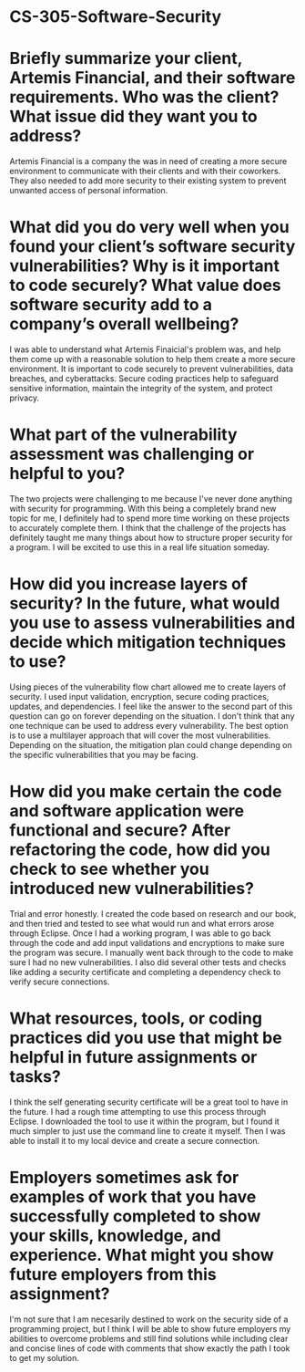 # CS-305-Software-Security

# Briefly summarize your client, Artemis Financial, and their software requirements. Who was the client? What issue did they want you to address?
Artemis Financial is a company the was in need of creating a more secure environment to communicate with their clients and with their coworkers. They also needed to add more security to their existing system to prevent unwanted access of personal information.
# What did you do very well when you found your client’s software security vulnerabilities? Why is it important to code securely? What value does software security add to a company’s overall wellbeing?
I was able to understand what Artemis Finaicial's problem was, and help them come up with a reasonable solution to help them create a more secure environment. It is important to code securely to prevent vulnerabilities, data breaches, and cyberattacks. Secure coding practices help to safeguard sensitive information, maintain the integrity of the system, and protect privacy.
# What part of the vulnerability assessment was challenging or helpful to you?
The two projects were challenging to me because I've never done anything with security for programming. With this being a completely brand new topic for me, I definitely had to spend more time working on these projects to accurately complete them. I think that the challenge of the projects has definitely taught me many things about how to structure proper security for a program. I will be excited to use this in a real life situation someday.
# How did you increase layers of security? In the future, what would you use to assess vulnerabilities and decide which mitigation techniques to use?
Using pieces of the vulnerability flow chart allowed me to create layers of security. I used input validation, encryption, secure coding practices, updates, and dependencies. I feel like the answer to the second part of this question can go on forever depending on the situation. I don't think that any one technique can be used to address every vulnerability. The best option is to use a multilayer approach that will cover the most vulnerabilities. Depending on the situation, the mitigation plan could change depending on the specific vulnerabilities that you may be facing.
# How did you make certain the code and software application were functional and secure? After refactoring the code, how did you check to see whether you introduced new vulnerabilities?
Trial and error honestly. I created the code based on research and our book, and then tried and tested to see what would run and what errors arose through Eclipse. Once I had a working program, I was able to go back through the code and add input validations and encryptions to make sure the program was secure. I manually went back through to the code to make sure I had no new vulnerabilities. I also did several other tests and checks like adding a security certificate and completing a dependency check to verify secure connections.
# What resources, tools, or coding practices did you use that might be helpful in future assignments or tasks?
I think the self generating security certificate will be a great tool to have in the future. I had a rough time attempting to use this process through Eclipse. I downloaded the tool to use it within the program, but I found it much simpler to just use the command line to create it myself. Then I was able to install it to my local device and create a secure connection.
# Employers sometimes ask for examples of work that you have successfully completed to show your skills, knowledge, and experience. What might you show future employers from this assignment?
I'm not sure that I am necesarily destined to work on the security side of a programming project, but I think I will be able to show future employers my abilities to overcome problems and still find solutions while including clear and concise lines of code with comments that show exactly the path I took to get my solution.
